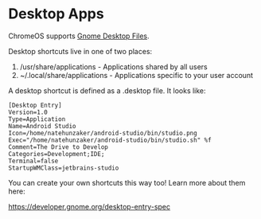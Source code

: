 # Desktop Apps

ChromeOS supports [Gnome Desktop Files](https://developer.gnome.org/integration-guide/stable/desktop-files.html.en).

Desktop shortcuts live in one of two places:

1. /usr/share/applications - Applications shared by all users
2. ~/.local/share/applications - Applications specific to your user account

A desktop shortcut is defined as a .desktop file. It looks like:

```config
[Desktop Entry]
Version=1.0
Type=Application
Name=Android Studio
Icon=/home/natehunzaker/android-studio/bin/studio.png
Exec="/home/natehunzaker/android-studio/bin/studio.sh" %f
Comment=The Drive to Develop
Categories=Development;IDE;
Terminal=false
StartupWMClass=jetbrains-studio
```

You can create your own shortcuts this way too! Learn more about them here:

https://developer.gnome.org/desktop-entry-spec
